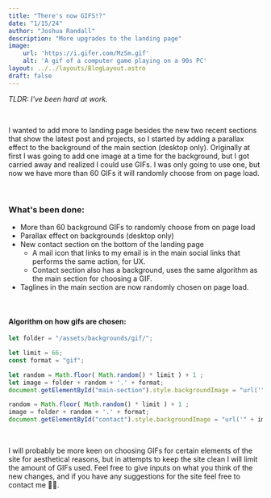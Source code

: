 ```yaml
---
title: "There's now GIFS!?"
date: "1/15/24"
author: "Joshua Randall"
description: "More upgrades to the landing page"
image:
    url: 'https://i.gifer.com/MzSm.gif'
    alt: 'A gif of a computer game playing on a 90s PC'
layout: ../../layouts/BlogLayout.astro
draft: false
---
```

*TLDR: I've been hard at work.*

<br>

I wanted to add more to landing page besides the new two recent sections that show the latest post and projects, so I started by adding a parallax effect to the background of the main section (desktop only). Originally at first I was going to add one image at a time for the background, but I got carried away and realized I could use GIFs. I was only going to use one, but now we have more than 60 GIFs it will randomly choose from on page load.

<br>

### What's been done:
- More than 60 background GIFs to randomly choose from on page load
- Parallax effect on backgrounds (desktop only)
- New contact section on the bottom of the landing page
    - A mail icon that links to my email is in the main social links that performs the same action, for UX.
    - Contact section also has a background, uses the same algorithm as the main section for choosing a GIF.
- Taglines in the main section are now randomly chosen on page load.

<br>

#### Algorithm on how gifs are chosen:

```js
let folder = "/assets/backgrounds/gif/";

let limit = 66;
const format = "gif";

let random = Math.floor( Math.random() * limit ) + 1 ;
let image = folder + random + '.' + format;
document.getElementById("main-section").style.backgroundImage = "url('" + image + "')";

random = Math.floor( Math.random() * limit ) + 1 ;
image = folder + random + '.' + format;
document.getElementById("contact").style.backgroundImage = "url('" + image + "')";
```

<br>

I will probably be more keen on choosing GIFs for certain elements of the site for aesthetical reasons, but in attempts to keep the site clean I will limit the amount of GIFs used. Feel free to give inputs on what you think of the new changes, and if you have any suggestions for the site feel free to contact me 🙏🏼.